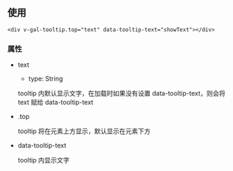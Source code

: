 ## 使用

```
<div v-gal-tooltip.top="text" data-tooltip-text="showText"></div>
```

### 属性

-   text

    -   type: String

    tooltip 内默认显示文字，在加载时如果没有设置 data-tooltip-text，则会将 text 赋给 data-tooltip-text

-   .top

    tooltip 将在元素上方显示，默认显示在元素下方

-   data-tooltip-text

    tooltip 内显示文字
